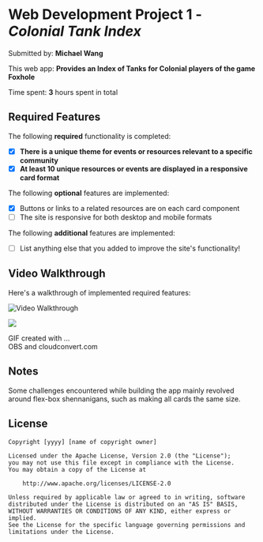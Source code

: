 # Web Development Project 1 - *Colonial Tank Index*

Submitted by: **Michael Wang**

This web app: **Provides an Index of Tanks for Colonial players of the game Foxhole**

Time spent: **3** hours spent in total

## Required Features

The following **required** functionality is completed:

- [X] **There is a unique theme for events or resources relevant to a specific community**
- [X] **At least 10 unique resources or events are displayed in a responsive card format**

The following **optional** features are implemented:

- [X] Buttons or links to a related resources are on each card component
- [ ] The site is responsive for both desktop and mobile formats

The following **additional** features are implemented:

* [ ] List anything else that you added to improve the site's functionality!

## Video Walkthrough

Here's a walkthrough of implemented required features:

<img src='http://i.imgur.com/a/fhkePYr.gif' title='Video Walkthrough' width='' alt='Video Walkthrough' />

![](http://i.imgur.com/a/fhkePYr.gif)

GIF created with ...  
OBS and cloudconvert.com

## Notes

Some challenges encountered while building the app mainly revolved around flex-box shennanigans, such as making all cards the same size.

## License

    Copyright [yyyy] [name of copyright owner]

    Licensed under the Apache License, Version 2.0 (the "License");
    you may not use this file except in compliance with the License.
    You may obtain a copy of the License at

        http://www.apache.org/licenses/LICENSE-2.0

    Unless required by applicable law or agreed to in writing, software
    distributed under the License is distributed on an "AS IS" BASIS,
    WITHOUT WARRANTIES OR CONDITIONS OF ANY KIND, either express or implied.
    See the License for the specific language governing permissions and
    limitations under the License.
